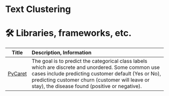 # Text Clustering

# 🛠️ Libraries, frameworks, etc.

| Title | Description, Information |
| :---:         |          :--- |
|[PyCaret](https://pycaret.gitbook.io/docs/get-started/quickstart#clustering)|The goal is to predict the categorical class labels which are discrete and unordered. Some common use cases include predicting customer default (Yes or No), predicting customer churn (customer will leave or stay), the disease found (positive or negative).|

